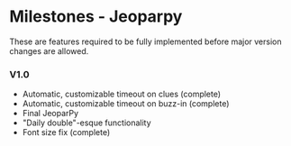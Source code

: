 Milestones - Jeoparpy
=====================

These are features required to be fully implemented before
major version changes are allowed.

### V1.0 ###
* Automatic, customizable timeout on clues (complete)
* Automatic, customizable timeout on buzz-in (complete)
* Final JeoparPy
* "Daily double"-esque functionality
* Font size fix (complete)
